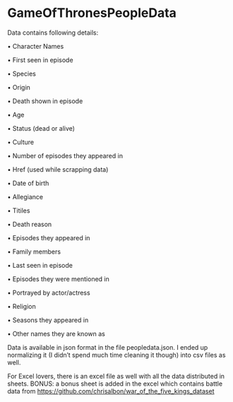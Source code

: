 # GameOfThronesPeopleData

Data contains following details:

•	Character Names

•	First seen in episode

•	Species

•	Origin

•	Death shown in episode

•	Age

•	Status (dead or alive)

•	Culture

•	Number of episodes they appeared in 

•	Href (used while scrapping data)

•	Date of birth

•	Allegiance

•	Titiles

•	Death reason

•	Episodes they appeared in

•	Family members

•	Last seen in episode

•	Episodes they were mentioned in 

•	Portrayed by actor/actress

•	Religion

•	Seasons they appeared in 

•	Other names they are known as


Data is available in json format in the file peopledata.json. 
I ended up normalizing it (I didn’t spend much time cleaning it though) into csv files as well.

For Excel lovers, there is an excel file as well with all the data distributed in sheets. 
BONUS: a bonus sheet is added in the excel which contains battle data from https://github.com/chrisalbon/war_of_the_five_kings_dataset
